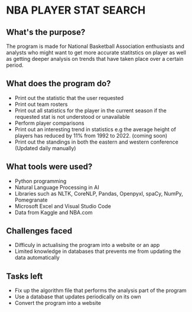 # NBA PLAYER STAT SEARCH
## What's the purpose?
The program is made for National Basketball Association enthusiasts and analysts who might want to get more accurate statitstics on player as well as getting 
deeper analysis on trends that have taken place over a certain period.

## What does the program do?
- Print out the statistic that the user requested
- Print out team rosters
- Print out all statistics for the player in the current season if the requested stat is not understood or unavailable
- Perform player comparisons
- Print out an interesting trend in statistics e.g the average height of players has reduced by 11% from 1992 to 2022. (coming soon)
- Print out the standings in both the eastern and western conference (Updated daily manually)

## What tools were used?
- Python programming
- Natural Language Processing in AI
- Libraries such as NLTK, CoreNLP, Pandas, Openpyxl, spaCy, NumPy, Pomegranate
- Microsoft Excel and Visual Studio Code
- Data from Kaggle and NBA.com

## Challenges faced
- Difficuly in actualising the program into a website or an app
- Limited knowledge in databases that prevents me from updating the data automatically

## Tasks left
- Fix up the algorithm file that performs the analysis part of the program
- Use a database that updates periodically on its own
- Convert the program into a website
